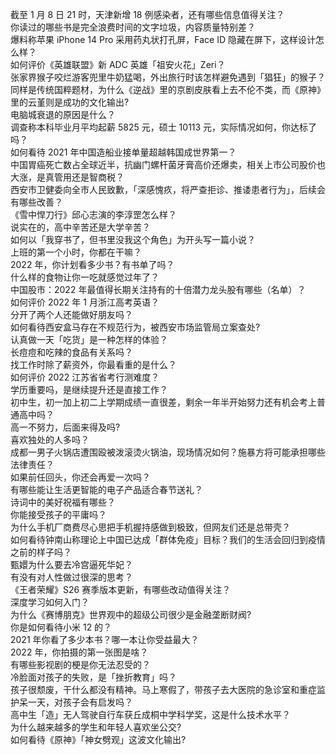 截至 1 月 8 日 21 时，天津新增 18 例感染者，还有哪些信息值得关注？  
你读过的哪些书是完全浪费时间的文字垃圾，内容质量特别差？  
爆料称苹果 iPhone 14 Pro 采用药丸状打孔屏，Face ID 隐藏在屏下，这样设计怎么样？  
如何评价《英雄联盟》新 ADC 英雄「祖安火花」Zeri？  
张家界猴子咬烂游客兜里牛奶猛喝，外出旅行时该怎样避免遇到「猖狂」的猴子？  
同样是传统国粹题材，为什么《逆战》里的京剧皮肤看上去不伦不类，而《原神》里的云堇则是成功的文化输出?  
电脑城衰退的原因是什么？  
调查称本科毕业月平均起薪 5825 元，硕士 10113 元，实际情况如何，你达标了吗？  
如何看待 2021 年中国造船业接单量超越韩国成世界第一？  
中国胃癌死亡数占全球近半，抗幽门螺杆菌牙膏高价还爆卖，相关上市公司股价也大涨，是真管用还是智商税？  
西安市卫健委向全市人民致歉，「深感愧疚，将严查拒诊、推诿患者行为」，后续会有哪些改善？  
《雪中悍刀行》邱心志演的李淳罡怎么样？  
说实在的，高中辛苦还是大学辛苦？  
如何以「我穿书了，但书里没我这个角色」为开头写一篇小说？  
上班的第一个小时，你都在干嘛？  
2022 年，你计划看多少书？有书单了吗？  
什么样的食物让你一吃就感觉过年了？  
中国股市：2022 年最值得长期关注持有的十倍潜力龙头股有哪些（名单）？  
如何评价 2022 年 1 月浙江高考英语？  
分开了两个人还能做好朋友吗？  
如何看待西安盒马存在不规范行为，被西安市场监管局立案查处?  
认真做一天「吃货」是一种怎样的体验？  
长痘痘和吃辣的食品有关系吗？  
找工作时除了薪资外，你最看重的是什么？  
如何评价 2022 江苏省省考行测难度？  
学历重要吗，是继续提升还是直接工作？  
初中生，初一加上初二上学期成绩一直很差，剩余一年半开始努力还有机会考上普通高中吗？  
高一不努力，后面来得及吗?  
喜欢独处的人多吗？  
成都一男子火锅店遭围殴被泼滚烫火锅油，现场情况如何？施暴方将可能承担哪些法律责任？  
如果前任回头，你还会再爱一次吗？  
有哪些能让生活更智能的电子产品适合春节送礼？  
诗词中的美好祝福有哪些？  
你能接受孩子的平庸吗？  
为什么手机厂商费尽心思把手机握持感做到极致，但网友们还是总带壳？  
如何看待钟南山称理论上中国已达成「群体免疫」目标？我们的生活会回归到疫情之前的样子吗？  
甄嬛为什么要去冷宫逼死华妃？  
有没有对人性做过很深的思考？  
《王者荣耀》S26 赛季版本更新，有哪些改动值得关注？  
深度学习如何入门？  
为什么《赛博朋克》世界观中的超级公司很少是金融垄断财阀?  
你是如何看待小米 12 的？  
2021 年你看了多少本书？哪一本让你受益最大？  
2022 年，你拍摄的第一张图是啥？  
有哪些影视剧的梗是你无法忍受的？  
冷脸面对孩子的失败，是「挫折教育」吗？  
孩子很颓废，干什么都没有精神。马上寒假了，带孩子去大医院的急诊室和重症监护呆一天，对孩子会有启发吗？  
高中生「造」无人驾驶自行车获丘成桐中学科学奖，这是什么技术水平？  
为什么越来越多的学生和年轻人喜欢坐公交?  
如何看待《原神》「神女劈观」这波文化输出?  
